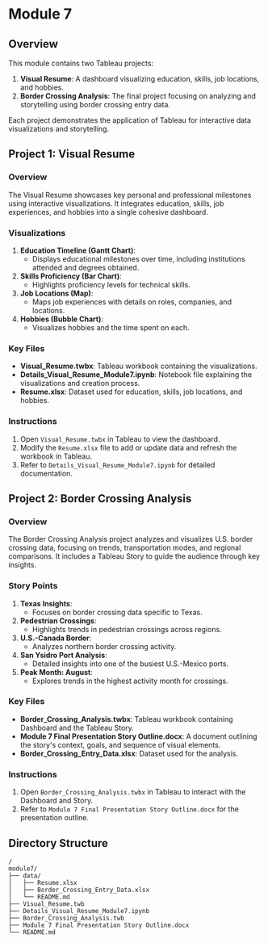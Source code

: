 # Module 7

## Overview
This module contains two Tableau projects:
1. **Visual Resume**: A dashboard visualizing education, skills, job locations, and hobbies.
2. **Border Crossing Analysis**: The final project focusing on analyzing and storytelling using border crossing entry data.

Each project demonstrates the application of Tableau for interactive data visualizations and storytelling.

## Project 1: Visual Resume

### Overview
The Visual Resume showcases key personal and professional milestones using interactive visualizations. It integrates education, skills, job experiences, and hobbies into a single cohesive dashboard.

### Visualizations
1. **Education Timeline (Gantt Chart)**:
   - Displays educational milestones over time, including institutions attended and degrees obtained.
2. **Skills Proficiency (Bar Chart)**:
   - Highlights proficiency levels for technical skills.
3. **Job Locations (Map)**:
   - Maps job experiences with details on roles, companies, and locations.
4. **Hobbies (Bubble Chart)**:
   - Visualizes hobbies and the time spent on each.

### Key Files
- **Visual_Resume.twbx**: Tableau workbook containing the visualizations.
- **Details_Visual_Resume_Module7.ipynb**: Notebook file explaining the visualizations and creation process.
- **Resume.xlsx**: Dataset used for education, skills, job locations, and hobbies.

### Instructions
1. Open `Visual_Resume.twbx` in Tableau to view the dashboard.
2. Modify the `Resume.xlsx` file to add or update data and refresh the workbook in Tableau.
3. Refer to `Details_Visual_Resume_Module7.ipynb` for detailed documentation.

## Project 2: Border Crossing Analysis

### Overview
The Border Crossing Analysis project analyzes and visualizes U.S. border crossing data, focusing on trends, transportation modes, and regional comparisons. It includes a Tableau Story to guide the audience through key insights.

### Story Points
1. **Texas Insights**:
   - Focuses on border crossing data specific to Texas.
2. **Pedestrian Crossings**:
   - Highlights trends in pedestrian crossings across regions.
3. **U.S.-Canada Border**:
   - Analyzes northern border crossing activity.
4. **San Ysidro Port Analysis**:
   - Detailed insights into one of the busiest U.S.-Mexico ports.
5. **Peak Month: August**:
   - Explores trends in the highest activity month for crossings.

### Key Files
- **Border_Crossing_Analysis.twbx**: Tableau workbook containing Dashboard and the Tableau Story.
- **Module 7 Final Presentation Story Outline.docx**: A document outlining the story's context, goals, and sequence of visual elements.
- **Border_Crossing_Entry_Data.xlsx**: Dataset used for the analysis.

### Instructions
1. Open `Border_Crossing_Analysis.twbx` in Tableau to interact with the Dashboard and Story.
2. Refer to `Module 7 Final Presentation Story Outline.docx` for the presentation outline.

## Directory Structure
```
/
module7/
├── data/
│   ├── Resume.xlsx
│   ├── Border_Crossing_Entry_Data.xlsx
│   └── README.md
├── Visual_Resume.twb
├── Details_Visual_Resume_Module7.ipynb
├── Border_Crossing_Analysis.twb
├── Module 7 Final Presentation Story Outline.docx
└── README.md
```